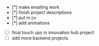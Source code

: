 - [*] make emailing work
- [*] finish project descriptions
- [*] put in cv
- [*] add animations
- [ ] final touch ups in innovation hub project
- [ ] add more backend projects

